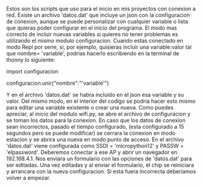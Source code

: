 Estos son los scripts que uso para el inicio en mis proyectos con conexion a red.
Existe un archivo 'datos.dat' que incluye un json con la configuracion de conexion, aunque se puede personalizar con cualquier variable o lista que quieras poder configurar en el inicio del programa.
El modo mas correcto de incluir nuevas variables si quieres no tener problemas es utilizando el mismo modulo configuracion.
Cuando estas conectado en modo Repl por serie, si, por ejemplo, quisieras incluir una variable:valor tal que nombre= 'variable', podrias hacerlo escribiendo en la terminal de thonny lo siguiente:

import configuracion

configuracion.unir("nombre":"'variable'")

Y en el archivo 'datos.dat' se habra incluido en el json esa variable y su valor.
Del mismo modo, en el interior del codigo se podria hacer esto mismo para editar una variable existente o crear una nueva.
Como puedes apreciar, al inicio del modulo wifi.py, se abre el archivo de configuracion y se toman los datos para la conexion.
En caso que los datos de conexion sean incorrectos, pasado el tiempo configurado, (esta configurado a 15 segundos pero se puede modificar) se cerrara la conexion en modo estacion y se abrira una nueva en modo punto de acceso. En el archivo 'datos.dat' viene configurada como SSDI = 'micropython12' y PASSW = 'elpassword'. Deberemos conectar a ese AP y abrir un navegador en 192.168.4.1. Nos enviara un formulario con las opciones de 'datos.dat' para ser editadas. Una vez editadas y al enviar el formulario, el chip se reiniciara y arrancara con la nueva configuracion. Si esta fuera incorrecta deberiamos volver a empezar. 
